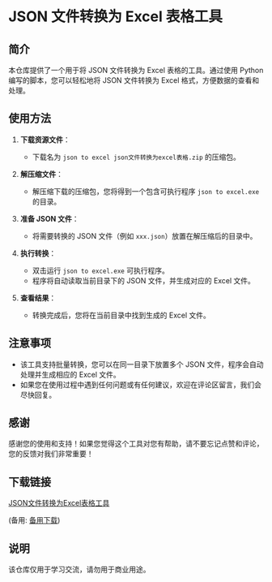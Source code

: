 # JSON 文件转换为 Excel 表格工具

## 简介

本仓库提供了一个用于将 JSON 文件转换为 Excel 表格的工具。通过使用 Python 编写的脚本，您可以轻松地将 JSON 文件转换为 Excel 格式，方便数据的查看和处理。

## 使用方法

1. **下载资源文件**：
   - 下载名为 `json to excel json文件转换为excel表格.zip` 的压缩包。

2. **解压缩文件**：
   - 解压缩下载的压缩包，您将得到一个包含可执行程序 `json to excel.exe` 的目录。

3. **准备 JSON 文件**：
   - 将需要转换的 JSON 文件（例如 `xxx.json`）放置在解压缩后的目录中。

4. **执行转换**：
   - 双击运行 `json to excel.exe` 可执行程序。
   - 程序将自动读取当前目录下的 JSON 文件，并生成对应的 Excel 文件。

5. **查看结果**：
   - 转换完成后，您将在当前目录中找到生成的 Excel 文件。

## 注意事项

- 该工具支持批量转换，您可以在同一目录下放置多个 JSON 文件，程序会自动处理并生成相应的 Excel 文件。
- 如果您在使用过程中遇到任何问题或有任何建议，欢迎在评论区留言，我们会尽快回复。

## 感谢

感谢您的使用和支持！如果您觉得这个工具对您有帮助，请不要忘记点赞和评论，您的反馈对我们非常重要！

## 下载链接
[JSON文件转换为Excel表格工具](https://pan.quark.cn/s/3e784b074fae) 

(备用: [备用下载](https://pan.baidu.com/s/1N4ALEg5rI6Bzr8Z3_sEdnA?pwd=1234))

## 说明

该仓库仅用于学习交流，请勿用于商业用途。
